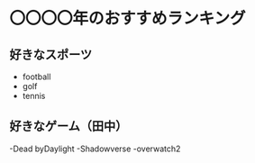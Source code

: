 # 〇〇〇〇年のおすすめランキング

## 好きなスポーツ
- football
- golf
- tennis

## 好きなゲーム（田中）
-Dead byDaylight
-Shadowverse
-overwatch2